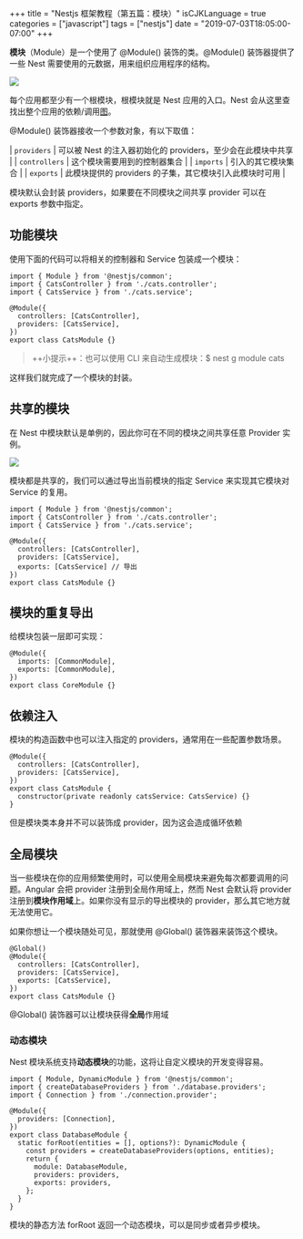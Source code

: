 +++
title = "Nestjs 框架教程（第五篇：模块）"
isCJKLanguage = true
categories = ["javascript"]
tags = ["nestjs"]
date = "2019-07-03T18:05:00-07:00"
+++

**模块**（Module）是一个使用了 @Module() 装饰的类。@Module() 装饰器提供了一些 Nest 需要使用的元数据，用来组织应用程序的结构。

![](https://i.loli.net/2019/07/01/5d19d7a33690e19033.png)

每个应用都至少有一个根模块，根模块就是 Nest 应用的入口。Nest 会从这里查找出整个应用的依赖/调用[图](https://en.wikipedia.org/wiki/Graph_(abstract_data_type))。

@Module() 装饰器接收一个参数对象，有以下取值：

| `providers` | 可以被 Nest 的注入器初始化的 providers，至少会在此模块中共享 |
| `controllers` | 这个模块需要用到的控制器集合 |
| `imports` | 引入的其它模块集合 |
| `exports` | 此模块提供的 providers 的子集，其它模块引入此模块时可用 |

模块默认会封装 providers，如果要在不同模块之间共享 provider 可以在 exports 参数中指定。

## 功能模块

使用下面的代码可以将相关的控制器和 Service 包装成一个模块：

```
import { Module } from '@nestjs/common';
import { CatsController } from './cats.controller';
import { CatsService } from './cats.service';

@Module({
  controllers: [CatsController],
  providers: [CatsService],
})
export class CatsModule {}
```

> ++小提示++：也可以使用 CLI 来自动生成模块：$ nest g module cats

这样我们就完成了一个模块的封装。

## 共享的模块

在 Nest 中模块默认是单例的，因此你可在不同的模块之间共享任意 Provider 实例。

![](https://i.loli.net/2019/07/01/5d19dd669f9c560755.png)

模块都是共享的，我们可以通过导出当前模块的指定 Service 来实现其它模块对 Service 的复用。

```
import { Module } from '@nestjs/common';
import { CatsController } from './cats.controller';
import { CatsService } from './cats.service';

@Module({
  controllers: [CatsController],
  providers: [CatsService],
  exports: [CatsService] // 导出
})
export class CatsModule {} 
```

## 模块的重复导出

给模块包装一层即可实现：

```
@Module({
  imports: [CommonModule],
  exports: [CommonModule],
})
export class CoreModule {}
```

## 依赖注入

模块的构造函数中也可以注入指定的 providers，通常用在一些配置参数场景。

```
@Module({
  controllers: [CatsController],
  providers: [CatsService],
})
export class CatsModule {
  constructor(private readonly catsService: CatsService) {}
}
```

但是模块类本身并不可以装饰成 provider，因为这会造成循环依赖

## 全局模块

当一些模块在你的应用频繁使用时，可以使用全局模块来避免每次都要调用的问题。Angular 会把 provider 注册到全局作用域上，然而 Nest 会默认将 provider 注册到**模块作用域**上。如果你没有显示的导出模块的 provider，那么其它地方就无法使用它。

如果你想让一个模块随处可见，那就使用 @Global() 装饰器来装饰这个模块。

```
@Global()
@Module({
  controllers: [CatsController],
  providers: [CatsService],
  exports: [CatsService],
})
export class CatsModule {}
```

@Global() 装饰器可以让模块获得**全局**作用域

### 动态模块

Nest 模块系统支持**动态模块**的功能，这将让自定义模块的开发变得容易。

```
import { Module, DynamicModule } from '@nestjs/common';
import { createDatabaseProviders } from './database.providers';
import { Connection } from './connection.provider';

@Module({
  providers: [Connection],
})
export class DatabaseModule {
  static forRoot(entities = [], options?): DynamicModule {
    const providers = createDatabaseProviders(options, entities);
    return {
      module: DatabaseModule,
      providers: providers,
      exports: providers,
    };
  }
}
```

模块的静态方法 forRoot 返回一个动态模块，可以是同步或者异步模块。